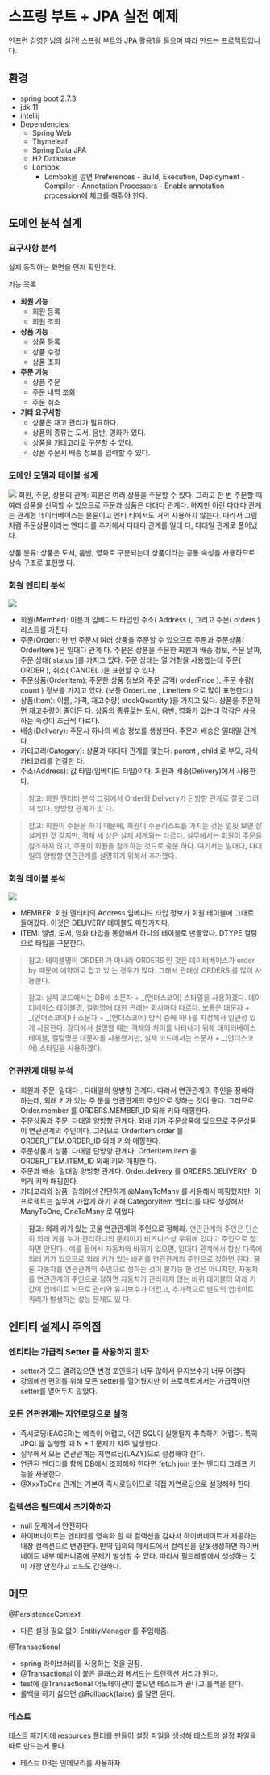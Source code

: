 # 스프링 부트 + JPA 실전 예제

인프런 김영한님의 실전! 스프링 부트와 JPA 활용1을 들으며 따라 만드는 프로젝트입니다.

## 환경

- spring boot 2.7.3
- jdk 11
- intellij
- Dependencies
    - Spring Web
    - Thymeleaf
    - Spring Data JPA
    - H2 Database
    - Lombok
        - Lombok을 깔면 Preferences - Build, Execution, Deployment - Compiler - Annotation Processors - Enable annotation
          procession에 체크를 해줘야 한다.

## 도메인 분석 설계

### 요구사항 분석

실제 동작하는 화면을 먼저 확인한다.

기능 목록

- **회원 기능**
    - 회원 등록
    - 회원 조회
- **상품 기능**
    - 상품 등록
    - 상품 수정
    - 상품 조회
- **주문 기능**
    - 상품 주문
    - 주문 내역 조회
    - 주문 취소
- **기타 요구사항**
    - 상품은 재고 관리가 필요하다.
    - 상품의 종류는 도서, 음반, 영화가 있다.
    - 상품을 카테고리로 구분할 수 있다.
    - 상품 주문시 배송 정보를 입력할 수 있다.

### 도메인 모델과 테이블 설계

![](readmepic/2.png)
회원, 주문, 상품의 관계: 회원은 여러 상품을 주문할 수 있다. 그리고 한 번 주문할 때 여러 상품을 선택할 수
있으므로 주문과 상품은 다대다 관계다. 하지만 이런 다대다 관계는 관계형 데이터베이스는 물론이고 엔티
티에서도 거의 사용하지 않는다. 따라서 그림처럼 주문상품이라는 엔티티를 추가해서 다대다 관계를 일대
다, 다대일 관계로 풀어냈다.

상품 분류: 상품은 도서, 음반, 영화로 구분되는데 상품이라는 공통 속성을 사용하므로 상속 구조로 표현했
다.

### 회원 엔티티 분석

![](readmepic/3.png)

- 회원(Member): 이름과 임베디드 타입인 주소( Address ), 그리고 주문( orders ) 리스트를 가진다.
- 주문(Order): 한 번 주문시 여러 상품을 주문할 수 있으므로 주문과 주문상품( OrderItem )은 일대다 관계
  다. 주문은 상품을 주문한 회원과 배송 정보, 주문 날짜, 주문 상태( status )를 가지고 있다. 주문 상태는 열
  거형을 사용했는데 주문( ORDER ), 취소( CANCEL )을 표현할 수 있다.
- 주문상품(OrderItem): 주문한 상품 정보와 주문 금액( orderPrice ), 주문 수량( count ) 정보를 가지고
  있다. (보통 OrderLine , LineItem 으로 많이 표현한다.)
- 상품(Item): 이름, 가격, 재고수량( stockQuantity )을 가지고 있다. 상품을 주문하면 재고수량이 줄어든
  다. 상품의 종류로는 도서, 음반, 영화가 있는데 각각은 사용하는 속성이 조금씩 다르다.
- 배송(Delivery): 주문시 하나의 배송 정보를 생성한다. 주문과 배송은 일대일 관계다.
- 카테고리(Category): 상품과 다대다 관계를 맺는다. parent , child 로 부모, 자식 카테고리를 연결한
  다.
- 주소(Address): 값 타입(임베디드 타입)이다. 회원과 배송(Delivery)에서 사용한다.

> 참고: 회원 엔티티 분석 그림에서 Order와 Delivery가 단방향 관계로 잘못 그려져 있다. 양방향 관계가 맞
> 다.

> 참고: 회원이 주문을 하기 때문에, 회원이 주문리스트를 가지는 것은 얼핏 보면 잘 설계한 것 같지만, 객체 세
> 상은 실제 세계와는 다르다. 실무에서는 회원이 주문을 참조하지 않고, 주문이 회원을 참조하는 것으로 충분
> 하다. 여기서는 일대다, 다대일의 양방향 연관관계를 설명하기 위해서 추가했다.

### 회원 테이블 분석

![](readmepic/1.png)

- MEMBER: 회원 엔티티의 Address 임베디드 타입 정보가 회원 테이블에 그대로 들어갔다. 이것은
  DELIVERY 테이블도 마찬가지다.
- ITEM: 앨범, 도서, 영화 타입을 통합해서 하나의 테이블로 만들었다. DTYPE 컬럼으로 타입을 구분한다.

> 참고: 테이블명이 ORDER 가 아니라 ORDERS 인 것은 데이터베이스가 order by 때문에 예약어로 잡고 있
> 는 경우가 많다. 그래서 관례상 ORDERS 를 많이 사용한다.

> 참고: 실제 코드에서는 DB에 소문자 + _(언더스코어) 스타일을 사용하겠다.
> 데이터베이스 테이블명, 컬럼명에 대한 관례는 회사마다 다르다. 보통은 대문자 + _(언더스코어)나 소문자 +  _(언더스코어) 방식 중에 하나를 지정해서 일관성 있게 사용한다. 강의에서 설명할 때는 객체와 차이를
> 나타내기 위해 데이터베이스 테이블, 컬럼명은 대문자를 사용했지만, 실제 코드에서는 소문자 + _(언더스코어) 스타일을 사용하겠다.

### 연관관계 매핑 분석

- 회원과 주문: 일대다 , 다대일의 양방향 관계다. 따라서 연관관계의 주인을 정해야 하는데, 외래 키가 있는 주
  문을 연관관계의 주인으로 정하는 것이 좋다. 그러므로 Order.member 를 ORDERS.MEMBER_ID 외래 키와 매핑한다.
- 주문상품과 주문: 다대일 양방향 관계다. 외래 키가 주문상품에 있으므로 주문상품이 연관관계의 주인이다.
  그러므로 OrderItem.order 를 ORDER_ITEM.ORDER_ID 외래 키와 매핑한다.
- 주문상품과 상품: 다대일 단방향 관계다. OrderItem.item 을 ORDER_ITEM.ITEM_ID 외래 키와 매핑한
  다.
- 주문과 배송: 일대일 양방향 관계다. Order.delivery 를 ORDERS.DELIVERY_ID 외래 키와 매핑한다.
- 카테고리와 상품: 강의에선 간단하게 @ManyToMany 를 사용해서 매핑했지만. 이 프로젝트는 실무에 가깝게 하기 위해 CategoryItem 엔티티를 따로 생성해서 ManyToOne, OneToMany 로
  엮었다.

> **참고: 외래 키가 있는 곳을 연관관계의 주인으로 정해라.** 연관관계의 주인은 단순히 외래 키를 누가 관리하냐의 문제이지 비즈니스상 우위에 있다고 주인으로 정하면
> 안된다.. 예를 들어서 자동차와 바퀴가 있으면, 일대다 관계에서 항상 다쪽에 외래 키가 있으므로 외래 키가
> 있는 바퀴를 연관관계의 주인으로 정하면 된다. 물론 자동차를 연관관계의 주인으로 정하는 것이 불가능 한
> 것은 아니지만, 자동차를 연관관계의 주인으로 정하면 자동차가 관리하지 않는 바퀴 테이블의 외래 키 값이
> 업데이트 되므로 관리와 유지보수가 어렵고, 추가적으로 별도의 업데이트 쿼리가 발생하는 성능 문제도 있
> 다.

## 엔티티 설계시 주의점

### 엔티티는 가급적 Setter 를 사용하지 말자

- setter가 모드 열려있으면 변경 포인트가 너무 많아서 유지보수가 너무 어렵다
- 강의에선 편의를 위해 모든 setter를 열어뒀지만 이 프로젝트에서는 가급적이면 setter를 열어두지 않았다.

### 모든 연관관계는 지연로딩으로 설정

- 즉시로딩(EAGER)는 예측이 어렵고, 어떤 SQL이 실행될지 추측하기 어렵다. 특히 JPQL을 실행할 때 N + 1 문제가 자주 발생한다.
- 실무에서 모든 연관관계는 지연로딩(LAZY)으로 설정해야 한다.
- 연관된 엔티티를 함께 DB에서 조회해야 한다면 fetch join 또는 엔티티 그래프 기능을 사용한다.
- @XxxToOne 관계는 기본이 즉시로딩이므로 직접 지연로딩으로 설정해야 한다.

### 컬렉션은 필드에서 초기화하자

- null 문제에서 안전하다
- 하이버네이트는 엔티티를 영속화 할 때 컬랙션을 감싸서 하이버네이트가 제공하는 내장 컬렉션으로 변경한다. 만약 임의의 메서드에서 컬렉션을 잘못생성하면 하이버네이트 내부 메커니즘에 문제가 발생할 수 있다. 따라서
  필드레벨에서 생성하는 것이 가장 안전하고 코드도 간결하다.

## 메모

@PersistenceContext

- 다른 설정 필요 없이 EntitiyManager 를 주입해줌.

@Transactional

- spring 라이브러리를 사용하는 것을 권장.
- @Transactional 이 붙은 클래스와 메서드는 트랜잭션 처리가 된다.
- test에 @Transactional 어노테이션이 붙으면 테스트가 끝나고 롤백을 한다.
- 롤백을 하기 싫으면 @Rollback(false) 를 달면 된다.

### 테스트

테스트 패키지에 resources 폴더를 만들어 설정 파일을 생성해 테스트의 설정 파일을 따로 만드는게 좋다.

- 테스트 DB는 인메모리를 사용하자